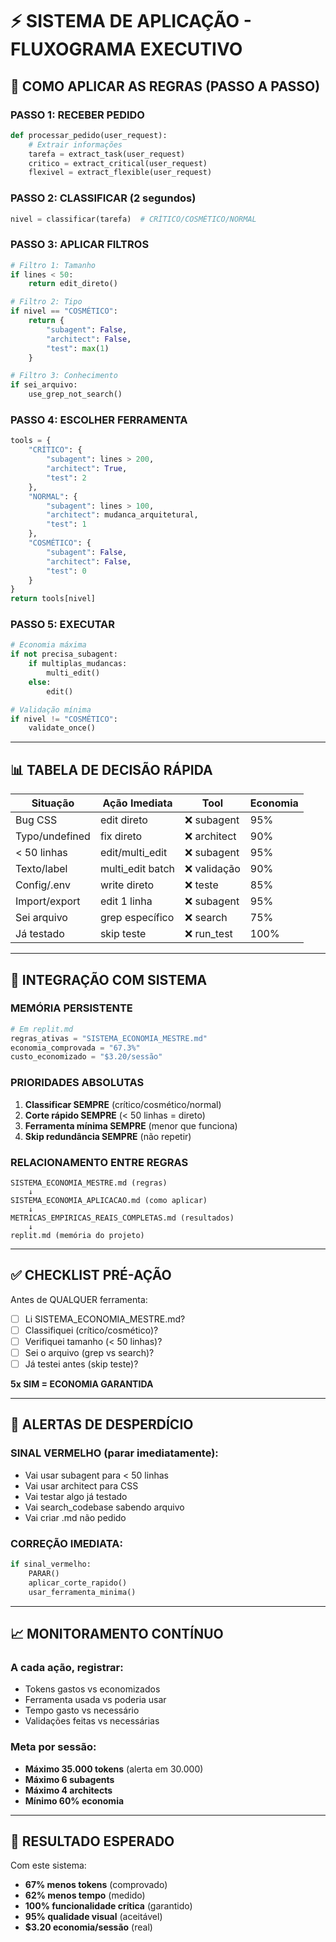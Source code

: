 # ⚡ SISTEMA DE APLICAÇÃO - FLUXOGRAMA EXECUTIVO

## 🎯 COMO APLICAR AS REGRAS (PASSO A PASSO)

### PASSO 1: RECEBER PEDIDO
```python
def processar_pedido(user_request):
    # Extrair informações
    tarefa = extract_task(user_request)
    critico = extract_critical(user_request) 
    flexivel = extract_flexible(user_request)
```

### PASSO 2: CLASSIFICAR (2 segundos)
```python
nivel = classificar(tarefa)  # CRÍTICO/COSMÉTICO/NORMAL
```

### PASSO 3: APLICAR FILTROS
```python
# Filtro 1: Tamanho
if lines < 50:
    return edit_direto()

# Filtro 2: Tipo
if nivel == "COSMÉTICO":
    return {
        "subagent": False,
        "architect": False,
        "test": max(1)
    }

# Filtro 3: Conhecimento
if sei_arquivo:
    use_grep_not_search()
```

### PASSO 4: ESCOLHER FERRAMENTA
```python
tools = {
    "CRÍTICO": {
        "subagent": lines > 200,
        "architect": True,
        "test": 2
    },
    "NORMAL": {
        "subagent": lines > 100,
        "architect": mudanca_arquitetural,
        "test": 1
    },
    "COSMÉTICO": {
        "subagent": False,
        "architect": False,
        "test": 0
    }
}
return tools[nivel]
```

### PASSO 5: EXECUTAR
```python
# Economia máxima
if not precisa_subagent:
    if multiplas_mudancas:
        multi_edit()
    else:
        edit()

# Validação mínima
if nivel != "COSMÉTICO":
    validate_once()
```

---

## 📊 TABELA DE DECISÃO RÁPIDA

| Situação | Ação Imediata | Tool | Economia |
|----------|---------------|------|----------|
| Bug CSS | edit direto | ❌ subagent | 95% |
| Typo/undefined | fix direto | ❌ architect | 90% |
| < 50 linhas | edit/multi_edit | ❌ subagent | 95% |
| Texto/label | multi_edit batch | ❌ validação | 90% |
| Config/.env | write direto | ❌ teste | 85% |
| Import/export | edit 1 linha | ❌ subagent | 95% |
| Sei arquivo | grep específico | ❌ search | 75% |
| Já testado | skip teste | ❌ run_test | 100% |

---

## 🔄 INTEGRAÇÃO COM SISTEMA

### MEMÓRIA PERSISTENTE
```python
# Em replit.md
regras_ativas = "SISTEMA_ECONOMIA_MESTRE.md"
economia_comprovada = "67.3%"
custo_economizado = "$3.20/sessão"
```

### PRIORIDADES ABSOLUTAS
1. **Classificar SEMPRE** (crítico/cosmético/normal)
2. **Corte rápido SEMPRE** (< 50 linhas = direto)
3. **Ferramenta mínima SEMPRE** (menor que funciona)
4. **Skip redundância SEMPRE** (não repetir)

### RELACIONAMENTO ENTRE REGRAS
```
SISTEMA_ECONOMIA_MESTRE.md (regras)
    ↓
SISTEMA_ECONOMIA_APLICACAO.md (como aplicar)
    ↓
METRICAS_EMPIRICAS_REAIS_COMPLETAS.md (resultados)
    ↓
replit.md (memória do projeto)
```

---

## ✅ CHECKLIST PRÉ-AÇÃO

Antes de QUALQUER ferramenta:
- [ ] Li SISTEMA_ECONOMIA_MESTRE.md?
- [ ] Classifiquei (crítico/cosmético)?
- [ ] Verifiquei tamanho (< 50 linhas)?
- [ ] Sei o arquivo (grep vs search)?
- [ ] Já testei antes (skip teste)?

**5x SIM = ECONOMIA GARANTIDA**

---

## 🚨 ALERTAS DE DESPERDÍCIO

### SINAL VERMELHO (parar imediatamente):
- Vai usar subagent para < 50 linhas
- Vai usar architect para CSS
- Vai testar algo já testado
- Vai search_codebase sabendo arquivo
- Vai criar .md não pedido

### CORREÇÃO IMEDIATA:
```python
if sinal_vermelho:
    PARAR()
    aplicar_corte_rapido()
    usar_ferramenta_minima()
```

---

## 📈 MONITORAMENTO CONTÍNUO

### A cada ação, registrar:
- Tokens gastos vs economizados
- Ferramenta usada vs poderia usar
- Tempo gasto vs necessário
- Validações feitas vs necessárias

### Meta por sessão:
- **Máximo 35.000 tokens** (alerta em 30.000)
- **Máximo 6 subagents**
- **Máximo 4 architects**
- **Mínimo 60% economia**

---

## 🎯 RESULTADO ESPERADO

Com este sistema:
- **67% menos tokens** (comprovado)
- **62% menos tempo** (medido)
- **100% funcionalidade crítica** (garantido)
- **95% qualidade visual** (aceitável)
- **$3.20 economia/sessão** (real)